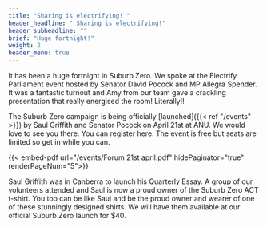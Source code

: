 ```yaml
---
title: "Sharing is electrifying! "
header_headline: " Sharing is electrifying!"
header_subheadline: ""
brief: "Huge fortnight!"
weight: 2 
header_menu: true
---  
```

 
It has been a huge fortnight in Suburb Zero. We spoke at the Electrify Parliament event hosted by  Senator David Pocock and MP Allegra Spender. It was a fantastic turnout and Amy from our team gave a crackling presentation that really energised the room! Literally!!
 
 

The Suburb Zero campaign is being officially [launched]({{< ref "/events" >}}) by Saul Griffith and Senator Pocock on April 21st at ANU. We would love to see you there. You can register here. The event is free but seats are limited so get in while you can.


 {{< embed-pdf url="/events/Forum 21st april.pdf" hidePaginator="true"   renderPageNum="5">}}
 

Saul Griffith was in Canberra to launch his Quarterly Essay. A group of our volunteers attended and Saul is now a proud owner of the Suburb Zero ACT t-shirt. You too can be like Saul and be the proud owner and wearer of one of these stunningly designed shirts. We will have them available at our official Suburb Zero launch for $40.

 

